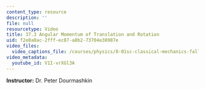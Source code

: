 ```yaml
---
content_type: resource
description: ''
file: null
resourcetype: Video
title: 37.3 Angular Momentum of Translation and Rotation
uid: f2e8a0ac-2fff-ec87-a8b2-73704e38987e
video_files:
  video_captions_file: /courses/physics/8-01sc-classical-mechanics-fall-2016/week-12-rotations-and-translation-rolling/37.3-angular-momentum-of-translation-and-rotation/37.3-angular-momentum-of-translation-and-rotation/V1I-vrXGl3A.vtt
video_metadata:
  youtube_id: V1I-vrXGl3A
---
```


**Instructor:** Dr. Peter Dourmashkin